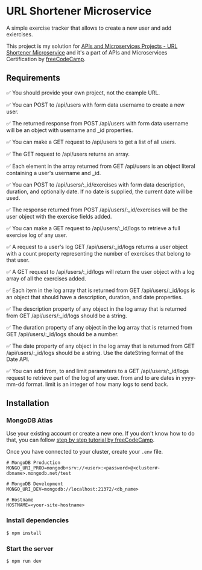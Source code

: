 # URL Shortener Microservice

A simple exercise tracker that allows to create a new user and add exiercises.

This project is my solution for [APIs and Microservices Projects - URL Shortener Microservice] and it's a part of APIs and Microservices Certification by [freeCodeCamp].

## Requirements
✅ You should provide your own project, not the example URL.

✅ You can POST to /api/users with form data username to create a new user.

✅ The returned response from POST /api/users with form data username will be an object with username and _id properties.

✅ You can make a GET request to /api/users to get a list of all users.

✅ The GET request to /api/users returns an array.

✅ Each element in the array returned from GET /api/users is an object literal containing a user's username and _id.

✅ You can POST to /api/users/:_id/exercises with form data description, duration, and optionally date. If no date is supplied, the current date will be used.

✅ The response returned from POST /api/users/:_id/exercises will be the user object with the exercise fields added.

✅ You can make a GET request to /api/users/:_id/logs to retrieve a full exercise log of any user.

✅ A request to a user's log GET /api/users/:_id/logs returns a user object with a count property representing the number of exercises that belong to that user.

✅ A GET request to /api/users/:_id/logs will return the user object with a log array of all the exercises added.

✅ Each item in the log array that is returned from GET /api/users/:_id/logs is an object that should have a description, duration, and date properties.

✅ The description property of any object in the log array that is returned from GET /api/users/:_id/logs should be a string.

✅ The duration property of any object in the log array that is returned from GET /api/users/:_id/logs should be a number.

✅ The date property of any object in the log array that is returned from GET /api/users/:_id/logs should be a string. Use the dateString format of the Date API.

✅ You can add from, to and limit parameters to a GET /api/users/:_id/logs request to retrieve part of the log of any user. from and to are dates in yyyy-mm-dd format. limit is an integer of how many logs to send back.


[apis and microservices projects - url shortener microservice]: https://www.freecodecamp.org/learn/apis-and-microservices/apis-and-microservices-projects/url-shortener-microservice
[freecodecamp]: https://www.freecodecamp.org/

## Installation

### MongoDB Atlas

Use your existing account or create a new one. If you don't know how to do that, you can
follow [step by step tutorial by freeCodeCamp](https://www.freecodecamp.org/learn/apis-and-microservices/mongodb-and-mongoose/).

Once you have connected to your cluster, create your `.env` file.

```env
# MongoDB Production
MONGO_URI_PROD=mongodb+srv://<user>:<password>@<cluster#-dbname>.mongodb.net/test

# MongoDB Development
MONGO_URI_DEV=mongodb://localhost:21372/<db_name>

# Hostname
HOSTNAME=<your-site-hostname>
```

### Install dependencies

```bash
$ npm install
```

### Start the server

```bash
$ npm run dev
```
